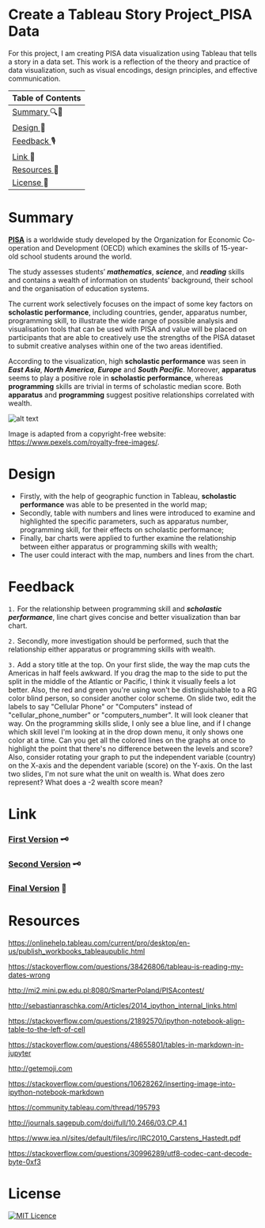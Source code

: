 # Create a Tableau Story Project_PISA Data


For this project, I am creating PISA data visualization using Tableau that tells a story in a data set. This work is a reflection of the theory and practice of data visualization, such as visual encodings, design principles, and effective communication.


| Table of Contents |
| :--- |
| <a href='#summary'> Summary </a> 🔍📜 | 
| <a href='#design'> Design </a>  📐 |
| <a href='#feedback'> Feedback </a> 🎙 |
| <a href='#link'> Link </a> 🚞 |
| <a href='#resources'> Resources </a> 🍱 |
| <a href='#License'> License </a> 🔖 |


<a id='summary'></a>

# Summary


[**PISA**](http://www.oecd.org/pisa/keyfindings/pisa-2012-results.htm) is a worldwide study developed by the Organization for Economic Co-operation and Development (OECD) which examines the skills of 15-year-old school students around the world.

The study assesses students’ **_mathematics_**, **_science_**, and **_reading_** skills and contains a wealth of information on students’ background, their school and the organisation of education systems.

The current work selectively focuses on the impact of some key factors on **scholastic performance**, including countries, gender, apparatus number, programming skill,
to illustrate the wide range of possible analysis and visualisation tools that can be used with PISA and value will be placed on participants that are able to creatively use the strengths of the PISA dataset to submit creative analyses within one of the two areas identified. 

According to the visualization, high **scholastic performance** was seen in **_East Asia_**, **_North America_**, **_Europe_** and **_South Pacific_**. Moreover, **apparatus** seems to play a positive role in **scholastic performance**, whereas **programming** skills are trivial in terms of scholastic median score. Both **apparatus** and **programming** suggest positive relationships correlated with wealth.


![alt text](https://github.com/Shilin0806/Create_a_Tableau_Story_Project_PISA_Data/blob/master/PISA.jpg)

Image is adapted from a copyright-free website: https://www.pexels.com/royalty-free-images/.


<a id='design'></a>

# Design

- Firstly, with the help of geographic function in Tableau, **scholastic performance** was able to be presented in the world map;
- Secondly, table with numbers and lines were introduced to examine and highlighted the specific parameters, such as apparatus number, programming skill, for their effects on scholastic performance;
- Finally, bar charts were applied to further examine the relationship between either apparatus or programming skills with wealth;
- The user could interact with the map, numbers and lines from the chart.


<a id='feedback'></a>

# Feedback

`1.` For the relationship between programming skill and **_scholastic performance_**, line chart gives concise and better visualization than bar chart.


`2.`  Secondly, more investigation should be performed, such that the relationship either apparatus or programming skills with wealth.


`3.`  Add a story title at the top. On your first slide, the way the map cuts the Americas in half feels awkward.  If you drag the map to the side to put the split in the middle of the Atlantic or Pacific, I think it visually feels a lot better.  Also, the red and green you're using won't be distinguishable to a RG color blind person, so consider another color scheme. On slide two, edit the labels to say "Cellular Phone" or "Computers" instead of "cellular_phone_number" or "computers_number".  It will look cleaner that way. On the programming skills slide, I only see a blue line, and if I change which skill level I'm looking at in the drop down menu, it only shows one color at a time. Can you get all the colored lines on the graphs at once to highlight the point that there's no difference between the levels and score?  Also, consider rotating your graph to put the independent variable (country) on the X-axis and the dependent variable (score) on the Y-axis. On the last two slides, I'm not sure what the unit on wealth is.  What does zero represent?  What does a -2 wealth score mean?


<a id='link'></a>

# Link

### [First Version](https://public.tableau.com/views/CreateaTableauStoryProject_PISAData_firstversion/Story1?:embed=y&:display_count=yes) 🗝

### [Second Version](https://public.tableau.com/views/CreateaTableauStoryProject_PISAData_finalversion/Story1?:embed=y&:display_count=yes)  🗝

### [Final Version](https://public.tableau.com/views/CreateaTableauStoryProject_PISAData_finalversion_0/Story1?:embed=y&:display_count=yes&publish=yes)  🔑


<a id='resources'></a>

# Resources

https://onlinehelp.tableau.com/current/pro/desktop/en-us/publish_workbooks_tableaupublic.html

https://stackoverflow.com/questions/38426806/tableau-is-reading-my-dates-wrong

http://mi2.mini.pw.edu.pl:8080/SmarterPoland/PISAcontest/

http://sebastianraschka.com/Articles/2014_ipython_internal_links.html

https://stackoverflow.com/questions/21892570/ipython-notebook-align-table-to-the-left-of-cell

https://stackoverflow.com/questions/48655801/tables-in-markdown-in-jupyter

http://getemoji.com

https://stackoverflow.com/questions/10628262/inserting-image-into-ipython-notebook-markdown

https://community.tableau.com/thread/195793

http://journals.sagepub.com/doi/full/10.2466/03.CP.4.1

https://www.iea.nl/sites/default/files/irc/IRC2010_Carstens_Hastedt.pdf

https://stackoverflow.com/questions/30996289/utf8-codec-cant-decode-byte-0xf3


<a id='License'></a>

# License 


[![MIT Licence](https://badges.frapsoft.com/os/mit/mit.svg?v=103)](https://github.com/Shilin0806/Create_a_Tableau_Story_Project_PISA_Data/blob/master/LICENSE)

